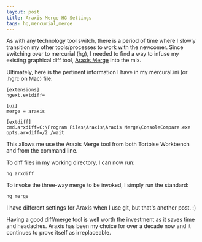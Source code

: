 ```yaml
--- 
layout: post 
title: Araxis Merge HG Settings
tags: hg,mercurial,merge
--- 
```

As with any technology tool switch, there is a period of time where I
slowly transition my other tools/processes to work with the newcomer. 
Since switching over to mercurial (hg), I needed to find a way to 
infuse my existing graphical diff tool, [Araxis Merge](http://www.araxis.com/merge/) 
into the mix. 

Ultimately, here is the pertinent information I have in my 
mercural.ini (or .hgrc on Mac) file:

    [extensions]
    hgext.extdiff=

    [ui]  
    merge = araxis  

    [extdiff]  
    cmd.arxdiff=C:\Program Files\Araxis\Araxis Merge\ConsoleCompare.exe  
    opts.arxdiff=/2 /wait

This allows me use the Araxis Merge tool from both Tortoise Workbench 
and from the command line. 

To diff files in my working directory, I can now run:

```
hg arxdiff
```

To invoke the three-way merge to be invoked, I simply run the standard:

```
hg merge
```

I have different settings for Araxis when I use git, but that's 
another post. :)

Having a good diff/merge tool is well worth the investment as it saves 
time and headaches. Araxis has been my choice for over a decade now and
it continues to prove itself as irreplaceable.
